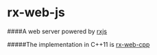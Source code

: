 rx-web-js
=========

####A web server powered by [rxjs](https://github.com/ReactiveX/rxjs)

#####The implementation in C++11 is [rx-web-cpp](https://github.com/once-ler/rx-web-cpp)
